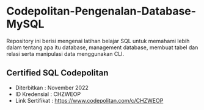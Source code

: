# Codepolitan-Pengenalan-Database-MySQL
Repository ini berisi mengenai latihan belajar SQL untuk memahami lebih dalam tentang apa itu database,
management database, membuat tabel dan relasi serta manipulasi data menggunakan CLI.

## Certified SQL Codepolitan  
- Diterbitkan     : November 2022 <br>
- ID Kredensial   : CHZWEOP
- Link Sertifikat : 
https://www.codepolitan.com/c/CHZWEOP
